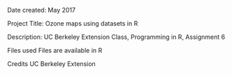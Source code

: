 Date created: May 2017

Project Title: Ozone maps using datasets in R

Description: UC Berkeley Extension Class, Programming in R, Assignment 6

Files used
Files are available in R


Credits
UC Berkeley Extension
